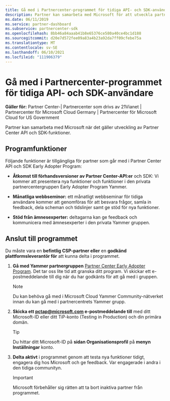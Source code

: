 ```yaml
---
title: Gå med i Partnercenter-programmet för tidiga API- och SDK-användare
description: Partner kan samarbeta med Microsoft för att utveckla partnerfunktioner.
ms.date: 06/11/2019
ms.service: partner-dashboard
ms.subservice: partnercenter-sdk
ms.openlocfilehash: 8bb46a84aaab41b8e65376ce580a40ce4bc1d188
ms.sourcegitcommit: d20e7d572fee09a83a4b23a92da7ff09cfebe75a
ms.translationtype: MT
ms.contentlocale: sv-SE
ms.lasthandoff: 06/10/2021
ms.locfileid: "111906379"
---
```

# <a name="join-the-partner-center-api-and-sdk-early-adopter-program"></a>Gå med i Partnercenter-programmet för tidiga API- och SDK-användare

**Gäller för:** Partner Center-| Partnercenter som drivs av 21Vianet | Partnercenter för Microsoft Cloud Germany | Partnercenter för Microsoft Cloud for US Government

Partner kan samarbeta med Microsoft när det gäller utveckling av Partner Center API och SDK-funktioner.

## <a name="program-features"></a>Programfunktioner

Följande funktioner är tillgängliga för partner som går med i Partner Center API och SDK Early Adopter Program:

- **Åtkomst till förhandsversioner av Partner Center-API:er** och SDK: Vi kommer att presentera nya funktioner och funktioner i den privata partnercentergruppen Early Adopter Program Yammer.

- **Månatliga webbseminor:** ett månatligt webbseminar för tidiga användare kommer att genomföras för att besvara frågor, samla in feedback, dela scheman och tidslinjer samt ge stöd för nya funktioner.

- **Stöd från ämnesexperter:** deltagarna kan ge feedback och kommunicera med ämnesexperter i den privata Yammer gruppen.

## <a name="join-the-program"></a>Anslut till programmet

Du måste vara en **befintlig CSP-partner eller** en **godkänd plattformsleverantör för** att kunna delta i programmet.

1. **Gå med Yammer partnergruppen** [Partner Center Early Adopter Program](https://www.yammer.com/cloudpartnercommunity/#/threads/inGroup?type=in_group&feedId=5944712&view=all). Det tar oss lite tid att granska ditt program. Vi skickar ett e-postmeddelande till dig när du har godkänts för att gå med i gruppen.

   > [!NOTE]
   > Du kan behöva gå med i Microsoft Cloud Yammer Community-nätverket innan du kan gå med i partnercentrets Yammer grupp.

2. **Skicka ett [pctap@microsoft.com](mailto:pctap@microsoft.com) e-postmeddelande till** med ditt Microsoft-ID eller ditt TiP-konto (Testing in Production) och din primära domän.

   > [!TIP]
   > Du hittar ditt Microsoft-ID på **sidan Organisationsprofil** på **menyn Inställningar** konto.

3. **Delta aktivt** i programmet genom att testa nya funktioner tidigt, engagera dig hos Microsoft och ge feedback. Var engagerade i andra i den tidiga communityn.

   > [!IMPORTANT]
   > Microsoft förbehåller sig rätten att ta bort inaktiva partner från programmet.
